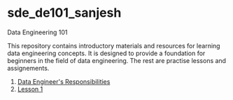 # sde_de101_sanjesh
Data Engineering 101

This repository contains introductory materials and resources for learning data engineering concepts. It is designed to provide a foundation for beginners in the field of data engineering. 
The rest are practise lessons and assignements.

1. [Data Engineer's Responsibilities](/1-what-do-data-engineers-do/blog.md)
2. [Lesson 1](/lesson%201/notes.md)